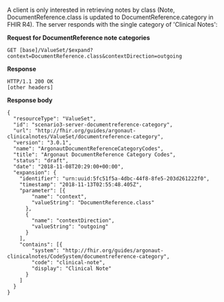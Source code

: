 
A client is only interested in retrieving notes by class (Note, DocumentReference.class is updated to DocumentReference.category in FHIR R4).  The server responds with the single category of 'Clinical Notes':

**Request for DocumentReference note categories**

~~~
GET [base]/ValueSet/$expand?context=DocumentReference.class&contextDirection=outgoing
~~~

**Response**

~~~
HTTP/1.1 200 OK
[other headers]
~~~

**Response body**

~~~
{
  "resourceType": "ValueSet",
  "id": "scenario3-server-documentreference-category",
  "url": "http://fhir.org/guides/argonaut-clinicalnotes/ValueSet/documentreference-category",
  "version": "3.0.1",
  "name": "ArgonautDocumentReferenceCategoryCodes",
  "title": "Argonaut DocumentReference Category Codes",
  "status": "draft",
  "date": "2018-11-08T20:29:00+00:00",
  "expansion": {
    "identifier": "urn:uuid:5fc51f5a-4dbc-44f8-8fe5-203d261222f0",
    "timestamp": "2018-11-13T02:55:48.405Z",
    "parameter": [{
        "name": "context",
        "valueString": "DocumentReference.class"
      },
      {
        "name": "contextDirection",
        "valueString": "outgoing"
      }
    ],
    "contains": [{
        "system": "http://fhir.org/guides/argonaut-clinicalnotes/CodeSystem/documentreference-category",
        "code": "clinical-note",
        "display": "Clinical Note"
      }
    ]
  }
}
~~~
